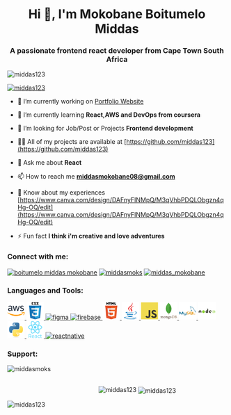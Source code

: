 <h1 align="center">Hi 👋, I'm Mokobane Boitumelo Middas</h1>
<h3 align="center">A passionate frontend react developer from Cape Town South Africa</h3>

<p align="left"> <img src="https://komarev.com/ghpvc/?username=middas123&label=Profile%20views&color=0e75b6&style=flat" alt="middas123" /> </p>

<p align="left"> <a href="https://github.com/ryo-ma/github-profile-trophy"><img src="https://github-profile-trophy.vercel.app/?username=middas123" alt="middas123" /></a> </p>

- 🔭 I’m currently working on [Portfolio Website](https://vivid-now-332706.web.app/)

- 🌱 I’m currently learning **React,AWS and DevOps from coursera**

- 🤝 I’m looking for Job/Post or Projects **Frontend development**

- 👨‍💻 All of my projects are available at [https://github.com/middas123](https://github.com/middas123)

- 💬 Ask me about **React**

- 📫 How to reach me **middasmokobane08@gmail.com**

- 📄 Know about my experiences [https://www.canva.com/design/DAFnyFINMpQ/M3qVhbPDQLObgzn4qHg-OQ/edit](https://www.canva.com/design/DAFnyFINMpQ/M3qVhbPDQLObgzn4qHg-OQ/edit)

- ⚡ Fun fact **I think i'm creative and love adventures**

<h3 align="left">Connect with me:</h3>
<p align="left">
<a href="[https://linkedin.com/in/boitumelo middas mokobane](https://www.linkedin.com/in/boitumelo-middas-mokobane-544280148/)" target="blank"><img align="center" src="https://raw.githubusercontent.com/rahuldkjain/github-profile-readme-generator/master/src/images/icons/Social/linked-in-alt.svg" alt="boitumelo middas mokobane" height="30" width="40" /></a>
<a href="https://instagram.com/middasmoks" target="blank"><img align="center" src="https://raw.githubusercontent.com/rahuldkjain/github-profile-readme-generator/master/src/images/icons/Social/instagram.svg" alt="middasmoks" height="30" width="40" /></a>
<a href="https://discord.gg/middas_mokobane" target="blank"><img align="center" src="https://raw.githubusercontent.com/rahuldkjain/github-profile-readme-generator/master/src/images/icons/Social/discord.svg" alt="middas_mokobane" height="30" width="40" /></a>
</p>

<h3 align="left">Languages and Tools:</h3>
<p align="left"> <a href="https://aws.amazon.com" target="_blank" rel="noreferrer"> <img src="https://raw.githubusercontent.com/devicons/devicon/master/icons/amazonwebservices/amazonwebservices-original-wordmark.svg" alt="aws" width="40" height="40"/> </a> <a href="https://www.w3schools.com/css/" target="_blank" rel="noreferrer"> <img src="https://raw.githubusercontent.com/devicons/devicon/master/icons/css3/css3-original-wordmark.svg" alt="css3" width="40" height="40"/> </a> <a href="https://www.figma.com/" target="_blank" rel="noreferrer"> <img src="https://www.vectorlogo.zone/logos/figma/figma-icon.svg" alt="figma" width="40" height="40"/> </a> <a href="https://firebase.google.com/" target="_blank" rel="noreferrer"> <img src="https://www.vectorlogo.zone/logos/firebase/firebase-icon.svg" alt="firebase" width="40" height="40"/> </a> <a href="https://www.w3.org/html/" target="_blank" rel="noreferrer"> <img src="https://raw.githubusercontent.com/devicons/devicon/master/icons/html5/html5-original-wordmark.svg" alt="html5" width="40" height="40"/> </a> <a href="https://www.java.com" target="_blank" rel="noreferrer"> <img src="https://raw.githubusercontent.com/devicons/devicon/master/icons/java/java-original.svg" alt="java" width="40" height="40"/> </a> <a href="https://developer.mozilla.org/en-US/docs/Web/JavaScript" target="_blank" rel="noreferrer"> <img src="https://raw.githubusercontent.com/devicons/devicon/master/icons/javascript/javascript-original.svg" alt="javascript" width="40" height="40"/> </a> <a href="https://www.mongodb.com/" target="_blank" rel="noreferrer"> <img src="https://raw.githubusercontent.com/devicons/devicon/master/icons/mongodb/mongodb-original-wordmark.svg" alt="mongodb" width="40" height="40"/> </a> <a href="https://www.mysql.com/" target="_blank" rel="noreferrer"> <img src="https://raw.githubusercontent.com/devicons/devicon/master/icons/mysql/mysql-original-wordmark.svg" alt="mysql" width="40" height="40"/> </a> <a href="https://nodejs.org" target="_blank" rel="noreferrer"> <img src="https://raw.githubusercontent.com/devicons/devicon/master/icons/nodejs/nodejs-original-wordmark.svg" alt="nodejs" width="40" height="40"/> </a> <a href="https://www.python.org" target="_blank" rel="noreferrer"> <img src="https://raw.githubusercontent.com/devicons/devicon/master/icons/python/python-original.svg" alt="python" width="40" height="40"/> </a> <a href="https://reactjs.org/" target="_blank" rel="noreferrer"> <img src="https://raw.githubusercontent.com/devicons/devicon/master/icons/react/react-original-wordmark.svg" alt="react" width="40" height="40"/> </a> <a href="https://reactnative.dev/" target="_blank" rel="noreferrer"> <img src="https://reactnative.dev/img/header_logo.svg" alt="reactnative" width="40" height="40"/> </a> </p>

<h3 align="left">Support:</h3>
<p><a href="https://ko-fi.com/middasmoks"> <img align="left" src="https://cdn.ko-fi.com/cdn/kofi3.png?v=3" height="50" width="210" alt="middasmoks" /></a></p><br><br>

<p><img align="left" src="https://github-readme-stats.vercel.app/api/top-langs?username=middas123&show_icons=true&locale=en&layout=compact" alt="middas123" /></p>

<p>&nbsp;<img align="center" src="https://github-readme-stats.vercel.app/api?username=middas123&show_icons=true&locale=en" alt="middas123" /></p>

<p><img align="center" src="https://github-readme-streak-stats.herokuapp.com/?user=middas123&" alt="middas123" /></p>
